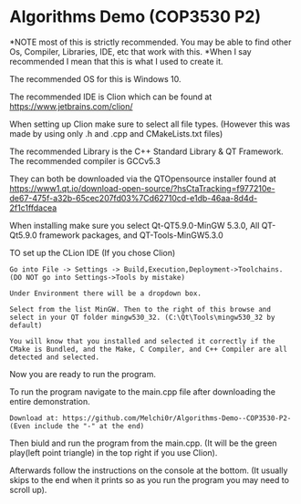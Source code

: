 # Algorithms Demo (COP3530 P2)



*NOTE most of this is strictly recommended. You may be able to find other Os, Compiler, Libraries, IDE, etc that work with this.
*When I say recommended I mean that this is what I used to create it.

The recommended OS for this is Windows 10. 

The recommended IDE is Clion which can be found at https://www.jetbrains.com/clion/

When setting up Clion make sure to select all file types. (However this was made by using only .h and .cpp and CMakeLists.txt files)

The recommended Library is the C++ Standard Library & QT Framework.
The recommended compiler is GCCv5.3

They can both be downloaded via the QTOpensource installer found at https://www1.qt.io/download-open-source/?hsCtaTracking=f977210e-de67-475f-a32b-65cec207fd03%7Cd62710cd-e1db-46aa-8d4d-2f1c1ffdacea


When installing make sure you select Qt-QT5.9.0-MinGW 5.3.0, All QT-Qt5.9.0 framework packages, and QT-Tools-MinGW5.3.0

TO set up the CLion IDE (If you chose Clion)

	Go into File -> Settings -> Build,Execution,Deployment->Toolchains. (DO NOT go into Settings->Tools by mistake)

	Under Environment there will be a dropdown box. 

	Select from the list MinGW. Then to the right of this browse and select in your QT folder mingw530_32. (C:\Qt\Tools\mingw530_32 by default)

	You will know that you installed and selected it correctly if the CMake is Bundled, and the Make, C Compiler, and C++ Compiler are all detected and selected.

Now you are ready to run the program.

To run the program navigate to the main.cpp file after downloading the entire demonstration.

	Download at: https://github.com/Melchi0r/Algorithms-Demo--COP3530-P2-
	(Even include the "-" at the end)			

Then biuld and run the program from the main.cpp. (It will be the green play(left point triangle) in the top right if you use Clion).

Afterwards follow the instructions on the console at the bottom. (It usually skips to the end when it prints so as you run the program you may need to scroll up).




